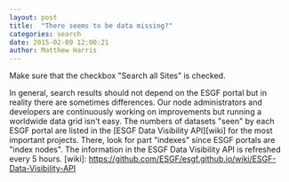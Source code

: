 ```yaml
---
layout: post
title:  "There seems to be data missing?"
categories: search
date: 2015-02-09 12:00:21
author: Matthew Harris
---
```


Make sure that the checkbox "Search all Sites" is checked.

In general, search results should not depend on the ESGF portal but in reality there are sometimes differences. Our node administrators and developers are continuously working on improvements but running a worldwide data grid isn't easy. The numbers of datasets "seen" by each ESGF portal are listed in the [ESGF Data Visibility API][wiki] for the most important projects. There, look for part "indexes" since ESGF portals are "index nodes". The information in the ESGF Data Visibility API is refreshed every 5 hours.
[wiki]: https://github.com/ESGF/esgf.github.io/wiki/ESGF-Data-Visibility-API
